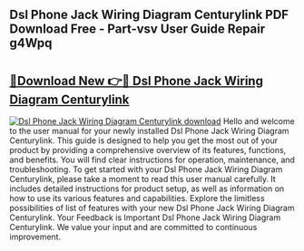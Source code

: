 ## Dsl Phone Jack Wiring Diagram Centurylink PDF Download Free - Part-vsv User Guide Repair g4Wpq

# <h2><a href="http://dfpddi.blite.top/?on=Dsl+Phone+Jack+Wiring+Diagram+Centurylink">🔗Download New 👉🔴 Dsl Phone Jack Wiring Diagram Centurylink</a></h2>

[![Dsl Phone Jack Wiring Diagram Centurylink download](https://i.imgur.com/lujVjoI.png)](http://dfpddi.blite.top/?on=Dsl+Phone+Jack+Wiring+Diagram+Centurylink)
Hello and welcome to the user manual for your newly installed Dsl Phone Jack Wiring Diagram Centurylink. This guide is designed to help you get the most out of your product by providing a comprehensive overview of its features, functions, and benefits. You will find clear instructions for operation, maintenance, and troubleshooting. To get started with your Dsl Phone Jack Wiring Diagram Centurylink, please take a moment to read this user manual carefully. It includes detailed instructions for product setup, as well as information on how to use its various features and capabilities. Explore the limitless possibilities of list of features with your new Dsl Phone Jack Wiring Diagram Centurylink. Your Feedback is Important Dsl Phone Jack Wiring Diagram Centurylink. We value your input and are committed to continuous improvement.
